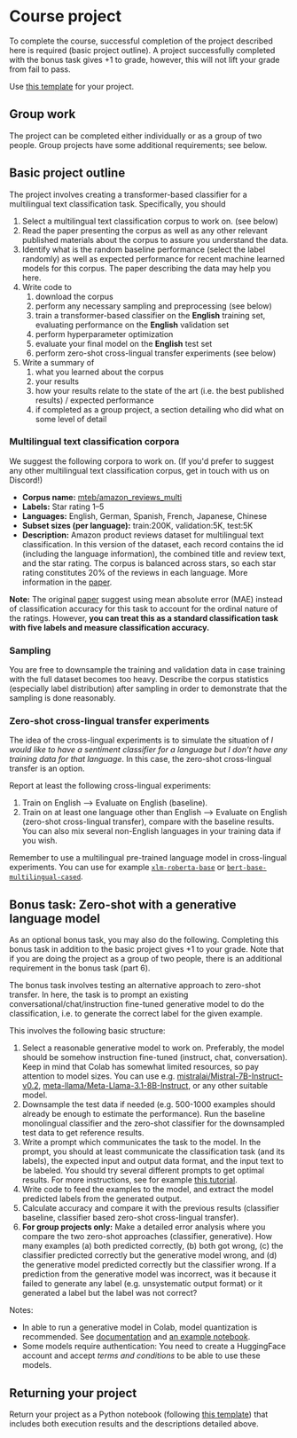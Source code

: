 # Course project

To complete the course, successful completion of the project described here is required (basic project outline). A project successfully completed with the bonus task gives +1 to grade, however, this will not lift your grade from fail to pass.

Use [this template](course_project_template.ipynb) for your project.

## Group work

The project can be completed either individually or as a group of two people. Group projects have some additional requirements; see below.

## Basic project outline

The project involves creating a transformer-based classifier for a multilingual text classification task. Specifically, you should

1. Select a multilingual text classification corpus to work on. (see below)
2. Read the paper presenting the corpus as well as any other relevant published materials about the corpus to assure you understand the data.
3. Identify what is the random baseline performance (select the label randomly) as well as expected performance for recent machine learned models for this corpus. The paper describing the data may help you here.
4. Write code to
	1. download the corpus
	2. perform any necessary sampling and preprocessing (see below)
	3. train a transformer-based classifier on the **English** training set, evaluating performance on the **English** validation set
	4. perform hyperparameter optimization
	5. evaluate your final model on the **English** test set
	6. perform zero-shot cross-lingual transfer experiments (see below)
5. Write a summary of
	1. what you learned about the corpus
	2. your results
	3. how your results relate to the state of the art (i.e. the best published results) / expected performance
	4. if completed as a group project, a section detailing who did what on some level of detail

### Multilingual text classification corpora

We suggest the following corpora to work on. (If you'd prefer to suggest any other multilingual text classification corpus, get in touch with us on Discord!)

* **Corpus name:** [mteb/amazon_reviews_multi](https://huggingface.co/datasets/mteb/amazon_reviews_multi)
* **Labels:** Star rating 1–5
* **Languages:** English, German, Spanish, French, Japanese, Chinese
* **Subset sizes (per language):** train:200K, validation:5K, test:5K
* **Description:** Amazon product reviews dataset for multilingual text classification. In this version of the dataset, each record contains the id (including the language information), the combined title and review text, and the star rating. The corpus is balanced across stars, so each star rating constitutes 20% of the reviews in each language. More information in the [paper](https://aclanthology.org/2020.emnlp-main.369/).

**Note:** The original [paper](https://aclanthology.org/2020.emnlp-main.369/) suggest using mean absolute error (MAE) instead of classification accuracy for this task to account for the ordinal nature of the ratings. However, **you can treat this as a standard classification task with five labels and measure classification accuracy.**

### Sampling

You are free to downsample the training and validation data in case training with the full dataset becomes too heavy. Describe the corpus statistics (especially label distribution) after sampling in order to demonstrate that the sampling is done reasonably.

### Zero-shot cross-lingual transfer experiments

The idea of the cross-lingual experiments is to simulate the situation of *I would like to have a sentiment classifier for a language but I don't have any training data for that language*. In this case, the zero-shot cross-lingual transfer is an option.

Report at least the following cross-lingual experiments:
  1. Train on English --> Evaluate on English (baseline).
  2. Train on at least one language other than English --> Evaluate on English (zero-shot cross-lingual transfer), compare with the baseline results. You can also mix several non-English languages in your training data if you wish.

Remember to use a multilingual pre-trained language model in cross-lingual experiments. You can use for example [`xlm-roberta-base`](https://huggingface.co/xlm-roberta-base) or [`bert-base-multilingual-cased`](https://huggingface.co/bert-base-multilingual-cased).

## Bonus task: Zero-shot with a generative language model

As an optional bonus task, you may also do the following. Completing this bonus task in addition to the basic project gives +1 to your grade. Note that if you are doing the project as a group of two people, there is an additional requirement in the bonus task (part 6).

The bonus task involves testing an alternative approach to zero-shot transfer. In here, the task is to prompt an existing conversational/chat/instruction fine-tuned generative model to do the classification, i.e. to generate the correct label for the given example.

This involves the following basic structure:
  1. Select a reasonable generative model to work on. Preferably, the model should be somehow instruction fine-tuned (instruct, chat, conversation). Keep in mind that Colab has somewhat limited resources, so pay attention to model sizes. You can use e.g. [mistralai/Mistral-7B-Instruct-v0.2](https://huggingface.co/mistralai/Mistral-7B-Instruct-v0.2), [meta-llama/Meta-Llama-3.1-8B-Instruct](https://huggingface.co/meta-llama/Meta-Llama-3.1-8B-Instruct), or any other suitable model.
  2. Downsample the test data if needed (e.g. 500-1000 examples should already be enough to estimate the performance). Run the baseline monolingual classifier and the zero-shot classifier for the downsampled test data to get reference results.
  3. Write a prompt which communicates the task to the model. In the prompt, you should at least communicate the classification task (and its labels), the expected input and output data format, and the input text to be labeled. You should try several different prompts to get optimal results. For more instructions, see for example [this tutorial](https://huggingface.co/docs/transformers/tasks/prompting).
  4. Write code to feed the examples to the model, and extract the model predicted labels from the generated output.
  5. Calculate accuracy and compare it with the previous results (classifier baseline, classifier based zero-shot cross-lingual transfer).
  6. **For group projects only:** Make a detailed error analysis where you compare the two zero-shot approaches (classifier, generative). How many examples (a) both predicted correctly, (b) both got wrong, (c) the classifier predicted correctly but the generative model wrong, and (d) the generative model predicted correctly but the classifier wrong. If a prediction from the generative model was incorrect, was it because it failed to generate any label (e.g. unsystematic output format) or it generated a label but the label was not correct?

Notes:
* In able to run a generative model in Colab, model quantization is recommended. See [documentation](https://huggingface.co/docs/accelerate/usage_guides/quantization) and [an example notebook](https://github.com/TurkuNLP/intro-to-nlp/blob/master/text_generation_pipeline_conversational.ipynb).
* Some models require authentication: You need to create a HuggingFace account and accept *terms and conditions* to be able to use these models. 

## Returning your project

Return your project as a Python notebook (following [this template](course_project_template.ipynb)) that includes both execution results and the descriptions detailed above.

